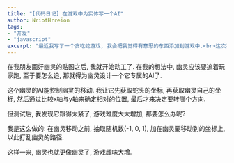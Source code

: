 ```yaml
---
title: "[代码日记] 在游戏中为实体写一个AI"
author: NriotHrreion
tags:
- "开发"
- "javascript"
excerpt: "最近我写了一个贪吃蛇游戏, 我会把我觉得有意思的东西添加到游戏中.<br>这次我打算在里面添加幽灵."
---
```


在我朋友画好幽灵的贴图之后, 我就开始动工了. 在我的想法中, 幽灵应该要追着玩家跑, 至于要怎么追, 那就得为幽灵设计一个它专属的AI了.

这个幽灵的AI能控制幽灵的移动. 我让它先获取蛇头的坐标, 再获取幽灵自己的坐标, 然后通过比较x轴与y轴来确定相对的位置, 最后才来决定要转哪个方向.

但测试后, 我发现它跟得太紧了, 游戏难度大大增加, 那要怎么办呢?

我是这么做的: 在幽灵移动之前, 抽取随机数(-1, 0, 1), 加在幽灵要移动到的坐标上, 以此打乱幽灵的路径.

这样一来, 幽灵也就更像幽灵了, 游戏趣味大增.
